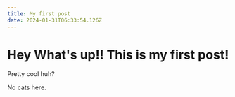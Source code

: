 ```yaml
---
title: My first post
date: 2024-01-31T06:33:54.126Z
---
```

# Hey What's up!! This is my first post!
Pretty cool huh? 

No cats here. 